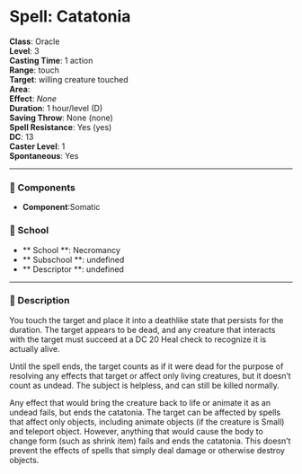 
# Spell: Catatonia
**Class**: Oracle  
**Level**: 3  
**Casting Time**: 1 action  
**Range**: touch  
**Target**: willing creature touched  
**Area**:   
**Effect**: _None_  
**Duration**: 1 hour/level (D)  
**Saving Throw**: None (none)  
**Spell Resistance**: Yes (yes)  
**DC**: 13  
**Caster Level**: 1  
**Spontaneous**: Yes

---

### 🔮 Components
- **Component**:Somatic

### 🏫 School
- ** School **: Necromancy
- ** Subschool **: undefined
- ** Descriptor **: undefined
---

### 📜 Description
You touch the target and place it into a deathlike state that persists for the duration. The target appears to be dead, and any creature that interacts with the target must succeed at a DC 20 Heal check to recognize it is actually alive.

Until the spell ends, the target counts as if it were dead for the purpose of resolving any effects that target or affect only living creatures, but it doesn’t count as undead. The subject is helpless, and can still be killed normally.

Any effect that would bring the creature back to life or animate it as an undead fails, but ends the catatonia. The target can be affected by spells that affect only objects, including animate objects (if the creature is Small) and teleport object. However, anything that would cause the body to change form (such as shrink item) fails and ends the catatonia. This doesn’t prevent the effects of spells that simply deal damage or otherwise destroy objects.
